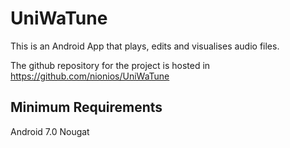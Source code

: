 # UniWaTune

This is an Android App that plays, edits and visualises audio files.

The github repository for the project is hosted in https://github.com/nionios/UniWaTune

## Minimum Requirements

Android 7.0 Nougat
